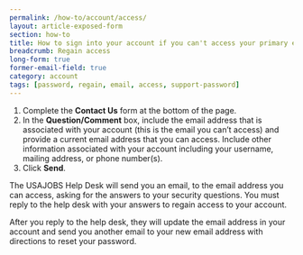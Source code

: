 ```yaml
---
permalink: /how-to/account/access/
layout: article-exposed-form
section: how-to
title: How to sign into your account if you can't access your primary email
breadcrumb: Regain access
long-form: true
former-email-field: true
category: account
tags: [password, regain, email, access, support-password]
---
```


1. Complete the **Contact Us** form at the bottom of the page.
2. In the **Question/Comment** box, include the email address that is associated with your account (this is the email you can’t access) and provide a current email address that you can access. Include other information associated with your account including your username, mailing address, or phone number(s).
3.	Click **Send**.

The USAJOBS Help Desk will send you an email, to the email address you can access, asking for the answers to your security questions. You must reply to the help desk with your answers to regain access to your account.

After you reply to the help desk, they will update the email address in your account and send you another email to your new email address with directions to reset your password.
